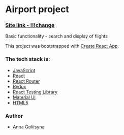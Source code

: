 # Airport project

### [Site link - !!!change](https://remarkable-cannoli-382e31.netlify.app/)

Basic functionality - search and display of flights

This project was bootstrapped with [Create React App](https://github.com/facebook/create-react-app).

### The tech stack is:

- [JavaScript](https://developer.mozilla.org/en-US/docs/Web/JavaScript)
- [React](https://reactjs.org/docs/getting-started.html)
- [React Router](https://reactrouter.com/en/main/start/concepts)
- [Redux](https://redux.js.org/introduction/getting-started)
- [React Testing Library](https://testing-library.com/docs/react-testing-library/intro)
- [Material UI](https://mui.com/material-ui/getting-started/overview/)
- [HTML5](https://en.wikipedia.org/wiki/HTML5)

### Author

- Anna Golitsyna